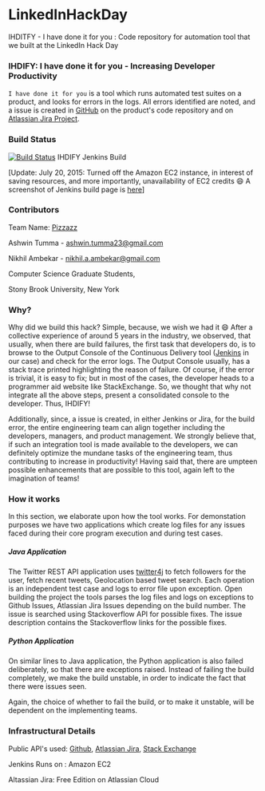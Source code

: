 # LinkedInHackDay
IHDITFY - I have done it for you : Code repository for automation tool that we built at the LinkedIn Hack Day

### IHDIFY: I have done it for you - Increasing Developer Productivity
`I have done it for you` is a tool which runs automated test suites on a product, and looks for errors in the logs. All errors identified are noted, and a issue is created in [GitHub](https://github.com/ashwintumma23/LinkedInHackDay) on the product's code repository and on [Atlassian Jira Project](https://linkedinhackday.atlassian.net/projects/LHD).

### Build Status
[![Build Status](http://ec2-52-10-66-119.us-west-2.compute.amazonaws.com:8080/job/LinkedInHackDay/badge/icon)](http://ec2-52-10-66-119.us-west-2.compute.amazonaws.com:8080/job/LinkedInHackDay) IHDIFY Jenkins Build

[Update: July 20, 2015: Turned off the Amazon EC2 instance, in interest of saving resources, and more importantly, unavailability of EC2 credits :smile: A screenshot of Jenkins build page is [here]()]

### Contributors
Team Name: [Pizzazz](https://www.google.com/search?q=pizzazz) 

Ashwin Tumma - ashwin.tumma23@gmail.com

Nikhil Ambekar - nikhil.a.ambekar@gmail.com

Computer Science Graduate Students,

Stony Brook University, New York

### Why?
Why did we build this hack? Simple, because, we wish we had it :smile: After a collective experience of around 5 years in the industry, we observed, that usually, when there are build failures, the first task that developers do, is to browse to the Output Console of the Continuous Delivery tool ([Jenkins](http://ec2-52-10-66-119.us-west-2.compute.amazonaws.com:8080/job/LinkedInHackDay/) in our case) and check for the error logs. The Output Console usually, has a stack trace printed highlighting the reason of failure. Of course, if the error is trivial, it is easy to fix; but in most of the cases, the developer heads to a programmer aid website like StackExchange. So, we thought that why not integrate all the above steps, present a consolidated console to the developer. Thus, IHDIFY!

Additionally, since, a issue is created, in either Jenkins or Jira, for the build error, the entire engineering team can align together including the developers, managers, and product management. We strongly believe that, if such an integration tool is made available to the developers, we can definitely optimize the mundane tasks of the engineering team, thus contributing to increase in productivity! Having said that, there are umpteen possible enhancements that are possible to this tool, again left to the imagination of teams! 

### How it works
In this section, we elaborate upon how the tool works. For demonstation purposes we have two applications which create log files for any issues faced during their core program execution and during test cases.

##### Java Application
The Twitter REST API application uses [twitter4j](http://twitter4j.org) to fetch followers for the user, fetch recent tweets, Geolocation based tweet search. Each operation is an independent test case and logs to error file upon exception. Open building the project the tools parses the log files and logs on exceptions to Github Issues, Atlassian Jira Issues depending on the build number. The issue is searched using Stackoverflow API for possible fixes. The issue description contains the Stackoverflow links for the possible fixes.

##### Python Application
On similar lines to Java application, the Python application is also failed deliberately, so that there are exceptions raised. Instead of failing the build completely, we make the build unstable, in order to indicate the fact that there were issues seen. 

Again, the choice of whether to fail the build, or to make it unstable, will be dependent on the implementing teams.

### Infrastructural Details
Public API's used: [Github](https://developer.github.com/v3/), [Atlassian Jira](https://docs.atlassian.com/jira/REST/latest/), [Stack Exchange](https://api.stackexchange.com/)

Jenkins Runs on : Amazon EC2

Altassian Jira: Free Edition on Atlassian Cloud
